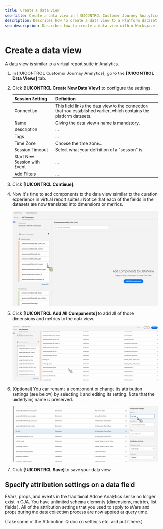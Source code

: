 ```yaml
---
title: Create a data view
seo-title: Create a data view in [!UICONTROL Customer Journey Analytics] (CJA).
description: Describes how to create a data view to a Platform dataset.
seo-description: Describes how to create a data view within Workspace in [!UICONTROL Customer Journey Analytics].
---
```


# Create a data view

A data view is similar to a virtual report suite in Analytics. 

1. In [!UICONTROL Customer Journey Analytics], go to the **[!UICONTROL Data Views]** tab.

1. Click **[!UICONTROL Create New Data View]** to configure the settings.

    |Session Setting| Definition|
    |---|---|
    |Connection|This field links the data view to the connection that you established earlier, which contains the platform datasets.|
    |Name|Giving the data view a name is mandatory.|
    |Description|...|
    |Tags|...|
    |Time Zone|Choose the time zone...  |
    |Session Timeout|Select what your definition of a "session" is.|
    |Start New Session with Event|...|
    |Add Filters|...|

1. Click **[!UICONTROL Continue]**.

1. Now it's time to add components to the data view (similar to the curation experience in virtual report suites.) Notice that each of the fields in the datasets are now translated into dimensions or metrics. 

    ![](assets/add-all-components.png)

1. Click **[!UICONTROL Add All Components]** to add all of those dimensions and metrics to the data view.

    ![](assets/add-all-components2.png)


1. (Optional) You can rename a component or change its attribution settings (see below) by selecting it and editing its setting. Note that the underlying name is preserved.

    ![](assets/edit-component.png)

1. Click **[!UICONTROL Save]** to save your data view.

## Specify attribution settings on a data field

EVars, props, and events in the traditional Adobe Analytics sense no longer exist in CJA. You have unlimited schema elements (dimensions, metrics, list fields ). All of the attribution settings that you used to apply to eVars and props during the data collection process are now applied at query time. 

(Take some of the Attribution IQ doc on settings etc. and put it here.)

